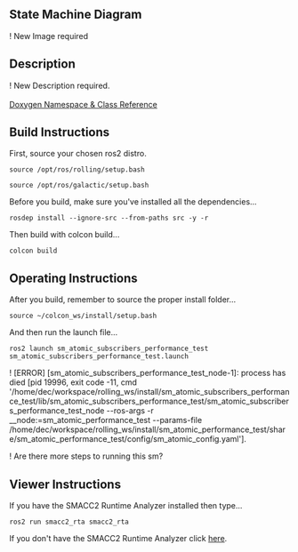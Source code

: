 <h2>State Machine Diagram</h2>

 ! New Image required

 <h2>Description</h2> ! New Description required.<br></br>
<a href="https://robosoft-ai.github.io/SMACC2_Documentation/master/html/namespacesm__atomic__subscribers__performance__test.html">Doxygen Namespace & Class Reference</a>

 <h2>Build Instructions</h2>

First, source your chosen ros2 distro.
```
source /opt/ros/rolling/setup.bash
```
```
source /opt/ros/galactic/setup.bash
```

Before you build, make sure you've installed all the dependencies...

```
rosdep install --ignore-src --from-paths src -y -r
```

Then build with colcon build...

```
colcon build
```
<h2>Operating Instructions</h2>
After you build, remember to source the proper install folder...

```
source ~/colcon_ws/install/setup.bash
```

And then run the launch file...

```
ros2 launch sm_atomic_subscribers_performance_test sm_atomic_subscribers_performance_test.launch
```

 !
 [ERROR] [sm_atomic_subscribers_performance_test_node-1]: process has died [pid 19996, exit code -11, cmd '/home/dec/workspace/rolling_ws/install/sm_atomic_subscribers_performance_test/lib/sm_atomic_subscribers_performance_test/sm_atomic_subscribers_performance_test_node --ros-args -r __node:=sm_atomic_performance_test --params-file /home/dec/workspace/rolling_ws/install/sm_atomic_performance_test/share/sm_atomic_performance_test/config/sm_atomic_config.yaml'].

! Are there more steps to running this sm?

 <h2>Viewer Instructions</h2>
If you have the SMACC2 Runtime Analyzer installed then type...

```
ros2 run smacc2_rta smacc2_rta
```

If you don't have the SMACC2 Runtime Analyzer click <a href="https://robosoft.ai/product-category/smacc2-runtime-analyzer/">here</a>.
